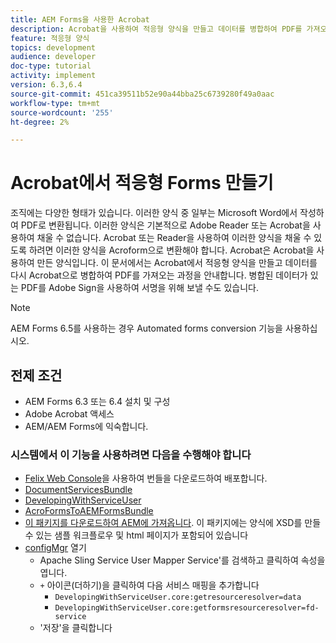 ```yaml
---
title: AEM Forms을 사용한 Acrobat
description: Acrobat을 사용하여 적응형 양식을 만들고 데이터를 병합하여 PDF를 가져오는 과정을 단계별로 설명하는 자습서입니다. 병합된 데이터가 있는 PDF를 Adobe Sign을 사용하여 서명을 위해 보낼 수 있습니다.
feature: 적응형 양식
topics: development
audience: developer
doc-type: tutorial
activity: implement
version: 6.3,6.4
source-git-commit: 451ca39511b52e90a44bba25c6739280f49a0aac
workflow-type: tm+mt
source-wordcount: '255'
ht-degree: 2%

---
```



# Acrobat에서 적응형 Forms 만들기

조직에는 다양한 형태가 있습니다. 이러한 양식 중 일부는 Microsoft Word에서 작성하여 PDF로 변환됩니다. 이러한 양식은 기본적으로 Adobe Reader 또는 Acrobat을 사용하여 채울 수 없습니다. Acrobat 또는 Reader을 사용하여 이러한 양식을 채울 수 있도록 하려면 이러한 양식을 Acroform으로 변환해야 합니다. Acrobat은 Acrobat을 사용하여 만든 양식입니다. 이 문서에서는 Acrobat에서 적응형 양식을 만들고 데이터를 다시 Acrobat으로 병합하여 PDF를 가져오는 과정을 안내합니다. 병합된 데이터가 있는 PDF를 Adobe Sign을 사용하여 서명을 위해 보낼 수도 있습니다.

>[!NOTE]
>
>AEM Forms 6.5를 사용하는 경우 Automated forms conversion 기능을 사용하십시오.

## 전제 조건

* AEM Forms 6.3 또는 6.4 설치 및 구성
* Adobe Acrobat 액세스
* AEM/AEM Forms에 익숙합니다.

### 시스템에서 이 기능을 사용하려면 다음을 수행해야 합니다

* [Felix Web Console](http://localhost:4502/system/console/bundles)을 사용하여 번들을 다운로드하여 배포합니다.
* [DocumentServicesBundle](/help/forms/assets/common-osgi-bundles/AEMFormsDocumentServices.core-1.0-SNAPSHOT.jar)
* [DevelopingWithServiceUser](/help/forms/assets/common-osgi-bundles/DevelopingWithServiceUser.jar)
* [AcroFormsToAEMFormsBundle](https://forms.enablementadobe.com/content/DemoServerBundles/AcroFormToAEMForm.core-1.0-SNAPSHOT.jar)
* [이 패키지를 다운로드하여 AEM에 가져옵니다](assets/acro-form-aem-form.zip). 이 패키지에는 양식에 XSD를 만들 수 있는 샘플 워크플로우 및 html 페이지가 포함되어 있습니다
* [configMgr](http://localhost:4502/system/console/configMgr) 열기
   * Apache Sling Service User Mapper Service&#39;를 검색하고 클릭하여 속성을 엽니다.
   * `+` 아이콘(더하기)을 클릭하여 다음 서비스 매핑을 추가합니다
      * `DevelopingWithServiceUser.core:getresourceresolver=data`
      * `DevelopingWithServiceUser.core:getformsresourceresolver=fd-service`
   * &#39;저장&#39;을 클릭합니다
